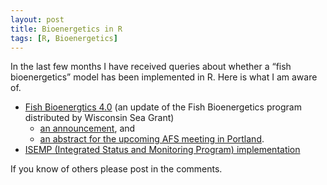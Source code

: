 ```yaml
---
layout: post
title: Bioenergetics in R
tags: [R, Bioenergetics]
---
```


In the last few months I have received queries about whether a “fish bioenergetics” model has been implemented in R.  Here is what I am aware of.

* [Fish Bioenergtics 4.0](https://bioenergetics4.shinyapps.io/bioenergetics4/) (an update of the Fish Bioenergetics program distributed by Wisconsin Sea Grant)
    * [an announcement](http://www.fishdata.org/newsletters/fall-2014/update-fish-bioenergetics-40-fish-bioen4), and
    * [an abstract for the upcoming AFS meeting in Portland](https://afs.confex.com/afs/2015/webprogram/Paper21117.html).
* [ISEMP (Integrated Status and Monitoring Program) implementation](http://www.isemp.org/action.php?chi=14)

If you know of others please post in the comments.